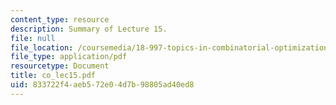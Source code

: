 ```yaml
---
content_type: resource
description: Summary of Lecture 15.
file: null
file_location: /coursemedia/18-997-topics-in-combinatorial-optimization-spring-2004/833722f4aeb572e04d7b98805ad40ed8_co_lec15.pdf
file_type: application/pdf
resourcetype: Document
title: co_lec15.pdf
uid: 833722f4-aeb5-72e0-4d7b-98805ad40ed8
---
```

